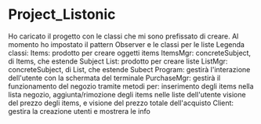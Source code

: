 # Project_Listonic
Ho caricato il progetto con le classi che mi sono prefissato di creare.
Al momento ho impostato il pattern Observer e le classi per le liste
Legenda classi:
Items: prodotto per creare oggetti items
ItemsMgr: concreteSubject, di Items, che estende Subject
List: prodotto per creare liste
ListMgr: concreteSubject, di List, che estende Subect
Program: gestirà l'interazione dell'utente con la schermata del terminale
PurchaseMgr: gestirà il funzionamento del negozio tramite metodi per: inserimento degli items nella lista negozio, aggiunta/rimozione degli items nelle liste dell'utente
             visione del prezzo degli items, e visione del prezzo totale dell'acquisto
Client: gestira la creazione utenti e mostrera le info
